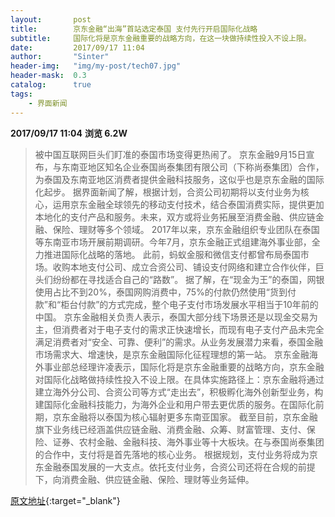 ```yaml
---
layout:       post
title:        京东金融“出海”首站选定泰国 支付先行开启国际化战略
subtitle:     国际化将是京东金融重要的战略方向，在这一块做持续性投入不设上限。
date:         2017/09/17 11:04
author:       "Sinter"
header-img:   "img/my-post/tech07.jpg"
header-mask:  0.3
catalog:      true
tags:
    - 界面新闻
---
```


**2017/09/17 11:04**  **浏览 6.2W**

> 被中国互联网巨头们盯准的泰国市场变得更热闹了。
京东金融9月15日宣布，与东南亚地区知名企业泰国尚泰集团有限公司（下称尚泰集团）合作，为泰国及东南亚地区消费者提供金融科技服务，这似乎也是京东金融的国际化起步。
据界面新闻了解，根据计划，合资公司初期将以支付业务为核心，运用京东金融全球领先的移动支付技术，结合泰国消费实际，提供更加本地化的支付产品和服务。未来，双方或将业务拓展至消费金融、供应链金融、保险、理财等多个领域。
2017年以来，京东金融组织专业团队在泰国等东南亚市场开展前期调研。今年7月，京东金融正式组建海外事业部，全力推进国际化战略的落地。
此前，蚂蚁金服和微信支付都曾布局泰国市场。收购本地支付公司、成立合资公司、铺设支付网络和建立合作伙伴，巨头们纷纷都在寻找适合自己的“路数”。
据了解，在“现金为王”的泰国，网银使用占比不到20%，泰国网购消费中，75%的付款仍然使用“货到付款”和“柜台付款”的方式完成，整个电子支付市场发展水平相当于10年前的中国。
京东金融相关负责人表示，泰国大部分线下场景还是以现金交易为主，但消费者对于电子支付的需求正快速增长，而现有电子支付产品未完全满足消费者对“安全、可靠、便利”的需求。从业务发展潜力来看，泰国金融市场需求大、增速快，是京东金融国际化征程理想的第一站。
京东金融海外事业部总经理许凌表示，国际化将是京东金融重要的战略方向，京东金融对国际化战略做持续性投入不设上限。在具体实施路径上：京东金融将通过建立海外分公司、合资公司等方式“走出去”，积极孵化海外创新型业务，构建国际化金融科技能力，为海外企业和用户带去更优质的服务。在国际化前期，京东金融将以泰国为核心辐射更多东南亚国家。
截至目前，京东金融旗下业务线已经涵盖供应链金融、消费金融、众筹、财富管理、支付、保险、证券、农村金融、金融科技、海外事业等十大板块。在与泰国尚泰集团的合作中，支付将是首先落地的核心业务。
根据规划，支付业务将成为京东金融泰国发展的一大支点。依托支付业务，合资公司还将在合规的前提下，向消费金融、供应链金融、保险、理财等业务延伸。


[原文地址](http://www.jiemian.com/article/1629492.html){:target="_blank"}


